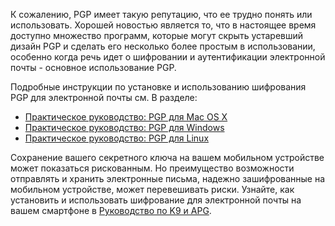 [Title]: # (Использование PGP)
[Order]: # (2)

К сожалению, PGP имеет такую репутацию, что ее трудно понять или использовать. Хорошей новостью является то, что в настоящее время доступно множество программ, которые могут скрыть устаревший дизайн PGP и сделать его несколько более простым в использовании, особенно когда речь идет о шифровании и аутентификации электронной почты - основное использование PGP.

Подробные инструкции по установке и использованию шифрования PGP для электронной почты см. В разделе:

* [Практическое руководство: PGP для Mac OS X](umbrella://lesson/pgp-for-mac-os-x)
* [Практическое руководство: PGP для Windows](umbrella://lesson/pgp-for-windows)
* [Практическое руководство: PGP для Linux](umbrella://lesson/pgp-for-linux)

Сохранение вашего секретного ключа на вашем мобильном устройстве может показаться рискованным. Но преимущество возможности отправлять и хранить электронные письма, надежно зашифрованные на мобильном устройстве, может перевешивать риски. Узнайте, как установить и использовать шифрование для электронной почты на вашем смартфоне в [Руководство по K9 и APG](umbrella://lesson/k9-&-apg).